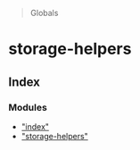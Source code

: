 > Globals

# storage-helpers

## Index

### Modules

* ["index"](/docs/modules/_index_.md)
* ["storage-helpers"](/docs/modules/_storage_helpers_.md)
